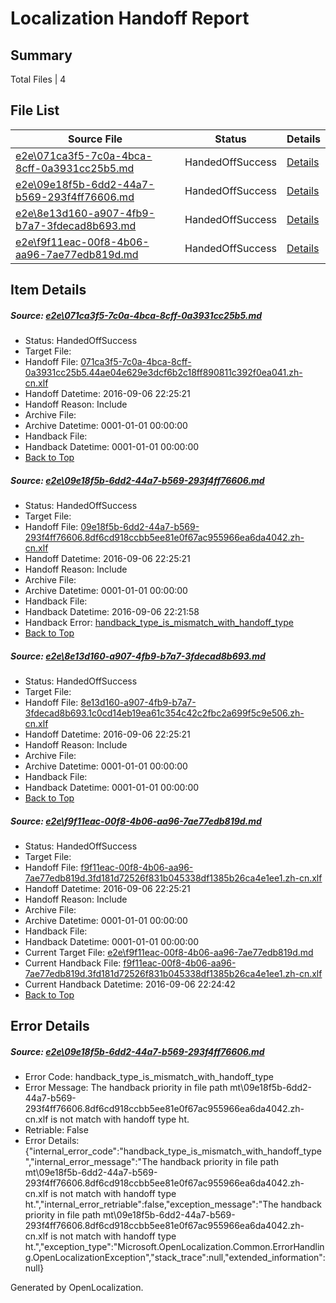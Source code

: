 # <a name='report-top'></a> Localization Handoff Report

## Summary
 Total Files | 4

## File List
 Source File | Status | Details 
 ----------- | ------ | ------- 
 [e2e\071ca3f5-7c0a-4bca-8cff-0a3931cc25b5.md](https://github.com/OpenLocalizationTestOrg/ol-test0/blob/a3baf35fb814c70532918549f5520cbea693febf/e2e/071ca3f5-7c0a-4bca-8cff-0a3931cc25b5.md) | HandedOffSuccess | [Details](#bd3d3250753a99c6efac76b657ce2ab331369cb71)
 [e2e\09e18f5b-6dd2-44a7-b569-293f4ff76606.md](https://github.com/OpenLocalizationTestOrg/ol-test0/blob/1bfadf966171123b53de703306a588930f3df659/e2e/09e18f5b-6dd2-44a7-b569-293f4ff76606.md) | HandedOffSuccess | [Details](#7030890bfa04eeef41630a4c37638931b08bc7dc3)
 [e2e\8e13d160-a907-4fb9-b7a7-3fdecad8b693.md](https://github.com/OpenLocalizationTestOrg/ol-test0/blob/a58a70b4c289336292afaf09c3058ffd062487ec/e2e/8e13d160-a907-4fb9-b7a7-3fdecad8b693.md) | HandedOffSuccess | [Details](#783bc8e8b318b753f883c2c93d5e8ce432b6f3716)
 [e2e\f9f11eac-00f8-4b06-aa96-7ae77edb819d.md](https://github.com/OpenLocalizationTestOrg/ol-test0/blob/4dbc38b1406cd7c074aaad4c692c98b8fcbc47a7/e2e/f9f11eac-00f8-4b06-aa96-7ae77edb819d.md) | HandedOffSuccess | [Details](#32dac85a5f689de48246dda9e72744f59b23101d11)

## Item Details
##### <a name='bd3d3250753a99c6efac76b657ce2ab331369cb71'></a> Source: [e2e\071ca3f5-7c0a-4bca-8cff-0a3931cc25b5.md](https://github.com/OpenLocalizationTestOrg/ol-test0/blob/a3baf35fb814c70532918549f5520cbea693febf/e2e/071ca3f5-7c0a-4bca-8cff-0a3931cc25b5.md)
* Status: HandedOffSuccess
* Target File: 
* Handoff File: [071ca3f5-7c0a-4bca-8cff-0a3931cc25b5.44ae04e629e3dcf6b2c18ff890811c392f0ea041.zh-cn.xlf](https://github.com/OpenLocalizationTestOrg/ol-test0-handoff/blob/3d1ca19360911d75f7b1f38017d1cdacdcb34e37/ol-handoff/OpenLocalizationTestOrg/ol-test0-zhcn/ci/ht/071ca3f5-7c0a-4bca-8cff-0a3931cc25b5.44ae04e629e3dcf6b2c18ff890811c392f0ea041.zh-cn.xlf)
* Handoff Datetime: 2016-09-06 22:25:21
* Handoff Reason: Include
* Archive File: 
* Archive Datetime: 0001-01-01 00:00:00
* Handback File: 
* Handback Datetime: 0001-01-01 00:00:00
* [Back to Top](#report-top)

##### <a name='7030890bfa04eeef41630a4c37638931b08bc7dc3'></a> Source: [e2e\09e18f5b-6dd2-44a7-b569-293f4ff76606.md](https://github.com/OpenLocalizationTestOrg/ol-test0/blob/1bfadf966171123b53de703306a588930f3df659/e2e/09e18f5b-6dd2-44a7-b569-293f4ff76606.md)
* Status: HandedOffSuccess
* Target File: 
* Handoff File: [09e18f5b-6dd2-44a7-b569-293f4ff76606.8df6cd918ccbb5ee81e0f67ac955966ea6da4042.zh-cn.xlf](https://github.com/OpenLocalizationTestOrg/ol-test0-handoff/blob/3d1ca19360911d75f7b1f38017d1cdacdcb34e37/ol-handoff/OpenLocalizationTestOrg/ol-test0-zhcn/ci/ht/09e18f5b-6dd2-44a7-b569-293f4ff76606.8df6cd918ccbb5ee81e0f67ac955966ea6da4042.zh-cn.xlf)
* Handoff Datetime: 2016-09-06 22:25:21
* Handoff Reason: Include
* Archive File: 
* Archive Datetime: 0001-01-01 00:00:00
* Handback File: 
* Handback Datetime: 2016-09-06 22:21:58
* Handback Error: [handback_type_is_mismatch_with_handoff_type](#7030890bfa04eeef41630a4c37638931b08bc7dc3handback_type_is_mismatch_with_handoff_type)
* [Back to Top](#report-top)

##### <a name='783bc8e8b318b753f883c2c93d5e8ce432b6f3716'></a> Source: [e2e\8e13d160-a907-4fb9-b7a7-3fdecad8b693.md](https://github.com/OpenLocalizationTestOrg/ol-test0/blob/a58a70b4c289336292afaf09c3058ffd062487ec/e2e/8e13d160-a907-4fb9-b7a7-3fdecad8b693.md)
* Status: HandedOffSuccess
* Target File: 
* Handoff File: [8e13d160-a907-4fb9-b7a7-3fdecad8b693.1c0cd14eb19ea61c354c42c2fbc2a699f5c9e506.zh-cn.xlf](https://github.com/OpenLocalizationTestOrg/ol-test0-handoff/blob/3d1ca19360911d75f7b1f38017d1cdacdcb34e37/ol-handoff/OpenLocalizationTestOrg/ol-test0-zhcn/ci/ht/8e13d160-a907-4fb9-b7a7-3fdecad8b693.1c0cd14eb19ea61c354c42c2fbc2a699f5c9e506.zh-cn.xlf)
* Handoff Datetime: 2016-09-06 22:25:21
* Handoff Reason: Include
* Archive File: 
* Archive Datetime: 0001-01-01 00:00:00
* Handback File: 
* Handback Datetime: 0001-01-01 00:00:00
* [Back to Top](#report-top)

##### <a name='32dac85a5f689de48246dda9e72744f59b23101d11'></a> Source: [e2e\f9f11eac-00f8-4b06-aa96-7ae77edb819d.md](https://github.com/OpenLocalizationTestOrg/ol-test0/blob/4dbc38b1406cd7c074aaad4c692c98b8fcbc47a7/e2e/f9f11eac-00f8-4b06-aa96-7ae77edb819d.md)
* Status: HandedOffSuccess
* Target File: 
* Handoff File: [f9f11eac-00f8-4b06-aa96-7ae77edb819d.3fd181d72526f831b045338df1385b26ca4e1ee1.zh-cn.xlf](https://github.com/OpenLocalizationTestOrg/ol-test0-handoff/blob/3d1ca19360911d75f7b1f38017d1cdacdcb34e37/ol-handoff/OpenLocalizationTestOrg/ol-test0-zhcn/ci/ht/f9f11eac-00f8-4b06-aa96-7ae77edb819d.3fd181d72526f831b045338df1385b26ca4e1ee1.zh-cn.xlf)
* Handoff Datetime: 2016-09-06 22:25:21
* Handoff Reason: Include
* Archive File: 
* Archive Datetime: 0001-01-01 00:00:00
* Handback File: 
* Handback Datetime: 0001-01-01 00:00:00
* Current Target File: [e2e\f9f11eac-00f8-4b06-aa96-7ae77edb819d.md](https://github.com/OpenLocalizationTestOrg/ol-test0-zhcn/blob/207a3170ebae5dfebf3fba36b13fc3782648e330/e2e/f9f11eac-00f8-4b06-aa96-7ae77edb819d.md)
* Current Handback File: [f9f11eac-00f8-4b06-aa96-7ae77edb819d.3fd181d72526f831b045338df1385b26ca4e1ee1.zh-cn.xlf](https://github.com/OpenLocalizationTestOrg/ol-test0-handback/blob/43e049e3343ed0c8ada9f073a067b59ed461c7cf/ol-handback/OpenLocalizationTestOrg/ol-test0-zhcn/ci/f9f11eac-00f8-4b06-aa96-7ae77edb819d.3fd181d72526f831b045338df1385b26ca4e1ee1.zh-cn.xlf)
* Current Handback Datetime: 2016-09-06 22:24:42
* [Back to Top](#report-top)


## Error Details
##### <a name='7030890bfa04eeef41630a4c37638931b08bc7dc3handback_type_is_mismatch_with_handoff_type'></a> Source: [e2e\09e18f5b-6dd2-44a7-b569-293f4ff76606.md](#7030890bfa04eeef41630a4c37638931b08bc7dc3)
* Error Code: handback_type_is_mismatch_with_handoff_type
* Error Message: The handback priority in file path mt\09e18f5b-6dd2-44a7-b569-293f4ff76606.8df6cd918ccbb5ee81e0f67ac955966ea6da4042.zh-cn.xlf is not match with handoff type ht.
* Retriable: False
* Error Details: {"internal_error_code":"handback_type_is_mismatch_with_handoff_type","internal_error_message":"The handback priority in file path mt\\09e18f5b-6dd2-44a7-b569-293f4ff76606.8df6cd918ccbb5ee81e0f67ac955966ea6da4042.zh-cn.xlf is not match with handoff type ht.","internal_error_retriable":false,"exception_message":"The handback priority in file path mt\\09e18f5b-6dd2-44a7-b569-293f4ff76606.8df6cd918ccbb5ee81e0f67ac955966ea6da4042.zh-cn.xlf is not match with handoff type ht.","exception_type":"Microsoft.OpenLocalization.Common.ErrorHandling.OpenLocalizationException","stack_trace":null,"extended_information":null}


Generated by OpenLocalization.
